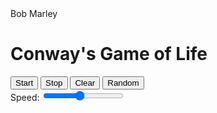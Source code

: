 <!DOCTYPE html>
<html lang="en">
<head>
    <meta charset="UTF-8">
    <meta name="viewport" content="width=device-width, initial-scale=1.0">
    <title>Conway's Game of Life</title>
    <link rel="stylesheet" href="styles.css">
</head>
<body>
    <div class="bob-marley-text">Bob Marley</div>
    <div class="container">
        <h1>Conway's Game of Life</h1>
        <div class="controls">
            <button id="startBtn">Start</button>
            <button id="stopBtn">Stop</button>
            <button id="clearBtn">Clear</button>
            <button id="randomBtn">Random</button>
            <div class="speed-control">
                <label for="speed">Speed:</label>
                <input type="range" id="speed" min="1" max="10" value="5">
            </div>
        </div>
        <div class="grid-container">
            <canvas id="gameCanvas"></canvas>
        </div>
    </div>
    <script src="script.js"></script>
</body>
</html> 
